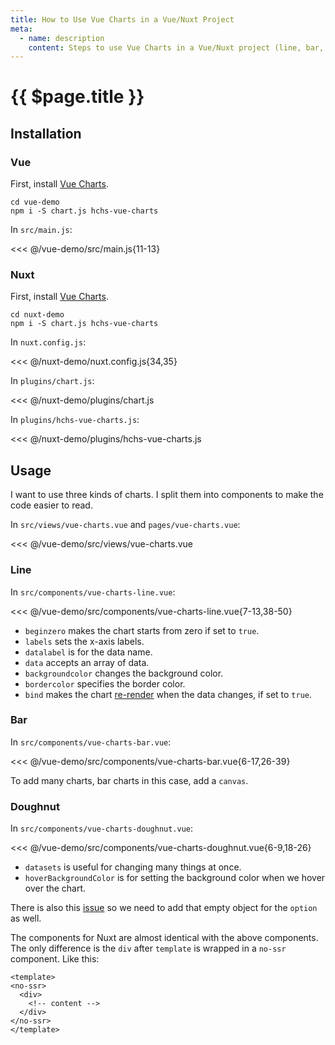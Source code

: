 ```yaml
---
title: How to Use Vue Charts in a Vue/Nuxt Project
meta:
  - name: description
    content: Steps to use Vue Charts in a Vue/Nuxt project (line, bar, and doughnut charts demo).
---
```


# {{ $page.title }}

<start-tutorial demo="vue-charts"/>

## Installation

### Vue

First, install [Vue Charts](https://github.com/hchstera/vue-charts).

```bash{2}
cd vue-demo
npm i -S chart.js hchs-vue-charts
```

In `src/main.js`:

<<< @/vue-demo/src/main.js{11-13}

### Nuxt

First, install [Vue Charts](https://github.com/hchstera/vue-charts).

```bash{2}
cd nuxt-demo
npm i -S chart.js hchs-vue-charts
```

In `nuxt.config.js`:

<<< @/nuxt-demo/nuxt.config.js{34,35}

In `plugins/chart.js`:

<<< @/nuxt-demo/plugins/chart.js

In `plugins/hchs-vue-charts.js`:

<<< @/nuxt-demo/plugins/hchs-vue-charts.js

## Usage

I want to use three kinds of charts. I split them into components to make the code easier to read.

In `src/views/vue-charts.vue` and `pages/vue-charts.vue`:

<<< @/vue-demo/src/views/vue-charts.vue

### Line

In `src/components/vue-charts-line.vue`:

<<< @/vue-demo/src/components/vue-charts-line.vue{7-13,38-50}

- `beginzero` makes the chart starts from zero if set to `true`.
- `labels` sets the x-axis labels.
- `datalabel` is for the data name.
- `data` accepts an array of data.
- `backgroundcolor` changes the background color.
- `bordercolor` specifies the border color.
- `bind` makes the chart [re-render](http://vue-charts.hchspersonal.tk/databinding) when the data changes, if set to `true`.

### Bar

In `src/components/vue-charts-bar.vue`:

<<< @/vue-demo/src/components/vue-charts-bar.vue{6-17,26-39}

To add many charts, bar charts in this case, add a `canvas`.

### Doughnut

In `src/components/vue-charts-doughnut.vue`:

<<< @/vue-demo/src/components/vue-charts-doughnut.vue{6-9,18-26}

- `datasets` is useful for changing many things at once.
- `hoverBackgroundColor` is for setting the background color when we hover over the chart.

There is also this [issue](https://github.com/hchstera/vue-charts/issues/33) so we need to add that empty object for the `option` as well.

The components for Nuxt are almost identical with the above components. The only difference is the `div` after `template` is wrapped in a `no-ssr` component. Like this:

```html{2,6}
<template>
<no-ssr>
  <div>
    <!-- content -->
  </div>
</no-ssr>
</template>
```
